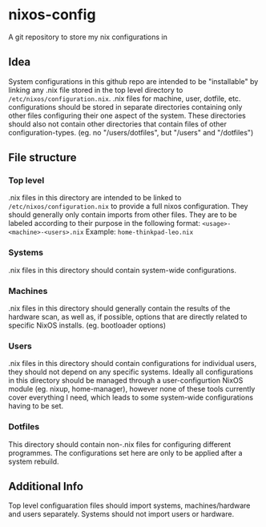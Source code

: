 # nixos-config
A git repository to store my nix configurations in

## Idea
System configurations in this github repo are intended to be "installable" by linking any .nix file stored in the top level directory to `/etc/nixos/configuration.nix`. .nix files for machine, user, dotfile, etc. configurations should be stored in separate directories containing only other files configuring their one aspect of the system. These directories should also not contain other directories that contain files of other configuration-types. (eg. no "/users/dotfiles", but "/users" and "/dotfiles")
## File structure
### Top level
.nix files in this directory are intended to be linked to `/etc/nixos/configuration.nix` to provide a full nixos configuration. They should generally only contain imports from other files. They are to be labeled according to their purpose in the following format: `<usage>-<machine>-<users>.nix`
Example: `home-thinkpad-leo.nix`

### Systems
.nix files in this directory should contain system-wide configurations. 
### Machines
.nix files in this directory should generally contain the results of the hardware scan, as well as, if possible, options that are directly related to specific NixOS installs. (eg. bootloader options)
### Users
.nix files in this directory should contain configurations for individual users, they should not depend on any specific systems. Ideally all configurations in this directory should be managed through a user-configurtion NixOS module (eg. nixup, home-manager), however none of these tools currently cover everything I need, which leads to some system-wide configurations having to be set.
### Dotfiles
This directory should contain non-.nix files for configuring different programmes. The configurations set here are only to be applied after a system rebuild.

## Additional Info
Top level configuaration files should import systems, machines/hardware and users separately. Systems should not import users or hardware.
